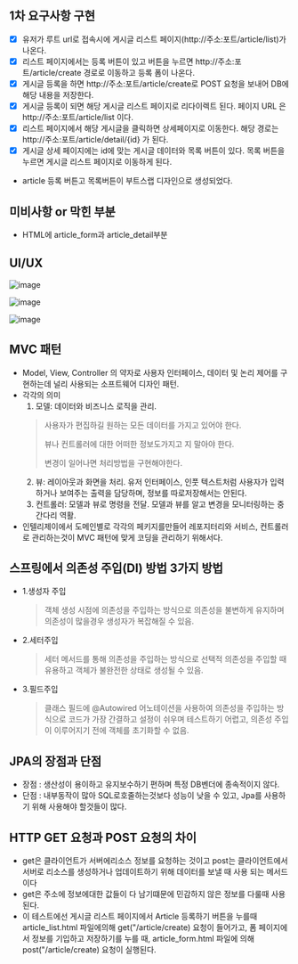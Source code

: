 ## 1차 요구사항 구현
- [X] 유저가 루트 url로 접속시에 게시글 리스트 페이지(http://주소:포트/article/list)가 나온다.
- [X] 리스트 페이지에서는 등록 버튼이 있고 버튼을 누르면 http://주소:포트/article/create 경로로 이동하고 등록 폼이 나온다.
- [X] 게시글 등록을 하면 http://주소:포트/article/create로 POST 요청을 보내어 DB에 해당 내용을 저장한다.
- [X] 게시글 등록이 되면 해당 게시글 리스트 페이지로 리다이렉트 된다. 페이지 URL 은 http://주소:포트/article/list 이다.
- [X] 리스트 페이지에서 해당 게시글을 클릭하면 상세페이지로 이동한다. 해당 경로는 http://주소:포트/article/detail/{id} 가 된다.
- [X] 게시글 상세 페이지에는 id에 맞는 게시글 데이터와 목록 버튼이 있다. 목록 버튼을 누르면 게시글 리스트 페이지로 이동하게 된다.

- article 등록 버튼고 목록버튼이 부트스랩 디자인으로 생성되었다.

## 미비사항 or 막힌 부분
- HTML에 article_form과 article_detail부분

## UI/UX
![image](https://github.com/user-attachments/assets/c5cec25f-b9c6-4581-81a0-97c0f018cced)


![image](https://github.com/user-attachments/assets/2140ed70-a5e2-4c60-b378-7885f181bab8)


![image](https://github.com/user-attachments/assets/185b8e12-5f30-4a99-9495-6762d5cd52ff)


## MVC 패턴
- Model, View, Controller 의 약자로 사용자 인터페이스, 데이터 및 논리 제어를 구현하는데 널리 사용되는 소프트웨어 디자인 패턴.
- 각각의 의미
  1. 모델: 데이터와 비즈니스 로직을 관리.
    >사용자가 편집하길 원하는 모든 데이터를 가지고 있어야 한다.
    >
    >뷰나 컨트롤러에 대한 어떠한 정보도가지고 지 말아야 한다.
    >
    >변경이 일어나면 처리방법을 구현해야한다.   
  2. 뷰: 레이아웃과 화면을 처리.
     유저 인터페이스, 인풋 텍스트처럼 사용자가 입력하거나 보여주는 출력을 담당하며, 정보를 따로저장해서는 안된다. 
  3. 컨트롤러: 모델과 뷰로 명령을 전달.
    모델과 뷰를 알고 변경을 모니터링하는 중간다리 역활.
- 인텔리제이에서 도메인별로 각각의 페키지를만들어 레포지터리와 서비스, 컨트롤러로 관리하는것이 MVC 패턴에 맞게 코딩을 관리하기 위해서다.
       
## 스프링에서 의존성 주입(DI) 방법 3가지 방법
- 1.생성자 주입
  > 객체 생성 시점에 의존성을 주입하는 방식으로 의존성을 불변하게 유지하며 의존성이 많을경우 생성자가 복잡해질 수 있음.
- 2.세터주입
  > 세터 메서드를 통해 의존성을 주입하는 방식으로 선택적 의존성을 주입할 때 유용하고 객체가 불완전한 상태로 생성될 수 있음.
- 3.필드주입
  > 클래스 필드에 @Autowired 어노테이션을 사용하여 의존성을 주입하는 방식으로  코드가 가장 간결하고 설정이 쉬우며 테스트하기 어렵고, 의존성 주입이 이루어지기 전에 객체를 초기화할 수 없음.

## JPA의 장점과 단점
- 장점 : 생산성이 용이하고 유지보수하기 편하며 특정 DB벤더에 종속적이지 않다.
- 단점 : 내부동작이 많아 SQL로호줄하는것보다 성능이 낮을 수 있고, Jpa를 사용하기 위해 사용해야 할것들이 많다.

## HTTP GET 요청과 POST 요청의 차이
- get은 클라이언트가 서버에리소스 정보를 요청하는 것이고 post는 클라이언트에서 서버로 리소스를 생성하거나 업데이트하기 위해 데이터를 보낼 때 사용 되는 메서드이다
- get은 주소에 정보에대한 값들이 다 남기떄문에 민감하지 않은 정보를 다룰때 사용된다.
- 이 테스트에선 게시글 리스트 페이지에서  Article 등록하기 버튼을 누를때 article_list.html 파일에의해 get("/article/create) 요청이 들어가고, 폼 페이지에서 정보를 기입하고 저장하기를 누를 때, article_form.html 파일에 의해
  post("/article/create) 요청이 실행된다.  
